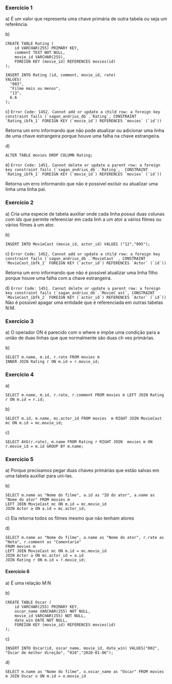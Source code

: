 ### Exercício 1
a) É um valor que representa uma chave primária de outra tabela ou seja um referência.

b)
```MySql
CREATE TABLE Rating (
	id VARCHAR(255) PRIMARY KEY,
    comment TEXT NOT NULL,
    movie_id VARCHAR(255),
    FOREIGN KEY (movie_id) REFERENCES movies(id)
);

INSERT INTO Rating (id, comment, movie_id, rate)
VALUES(
  "003", 
  "Filme mais ou menos",
  "13",
  6.6
);
```

c) ```Error Code: 1452. Cannot add or update a child row: a foreign key constraint fails (`sagan_andrius_db`.`Rating`,
CONSTRAINT `Rating_ibfk_1` FOREIGN KEY (`movie_id`) REFERENCES `movies` (`id`))```

Retorna um erro informando que não pode atualizar ou adicionar uma linha de uma chave estrangeira porque houve uma falha
na chave estrangeira.

d)
```MySql
ALTER TABLE movies DROP COLUMN Rating;
```

e) ```Error Code: 1451. Cannot delete or update a parent row: a foreign key constraint fails (`sagan_andrius_db`.`Rating`, 
CONSTRAINT `Rating_ibfk_1` FOREIGN KEY (`movie_id`) REFERENCES `movies` (`id`))```

Retorna um erro informando que não é possivel excluir ou atualizar uma linha uma linha pai.


### Exercício 2
a) Cria uma especie de tabela auxiliar onde cada linha possui duas colunas com ids que permite referenciar em cada linh
a um ator a vários filmes ou vários filmes à um ator.

b)
```MySql
INSERT INTO MovieCast (movie_id, actor_id) VALUES ("12","005");
```

c) ```Error Code: 1452. Cannot add or update a child row: a foreign key constraint fails (`sagan_andrius_db`.`MovieCast`
, CONSTRAINT `MovieCast_ibfk_2` FOREIGN KEY (`actor_id`) REFERENCES `Actor` (`id`))```

Retorna um erro informando que não é possivel atualizar uma linha filho porque houve uma falha com a chave estrangeira.

d) ```Error Code: 1451. Cannot delete or update a parent row: a foreign key constraint fails (`sagan_andrius_db`.`MovieC
ast`, CONSTRAINT `MovieCast_ibfk_2` FOREIGN KEY (`actor_id`) REFERENCES `Actor` (`id`))```
Não é possivel apagar uma entidade que é referenciada em outras tabelas N:M.


### Exercício 3
a) O operador ON é parecido com o where e impõe uma condição para a união de duas linhas que que normalmente são duas ch
ves primárias.

b) 
```MySql
SELECT m.name, m.id, r.rate FROM movies m 
INNER JOIN Rating r ON m.id = r.movie_id;
```


### Exercício 4
a)
```MySql
SELECT m.name, m.id, r.rate, r.comment FROM movies m LEFT JOIN Rating r ON m.id = r.id;
```

b)
```MySql
SELECT m.id, m.name, mc.actor_id FROM movies  m RIGHT JOIN MovieCast mc ON m.id = mc.movie_id;
```

c)
```MySql
SELECT AVG(r.rate), m.name FROM Rating r RIGHT JOIN  movies m ON r.movie_id = m.id GROUP BY m.name;
```

### Exercício 5
a) Porque precisamos pegar duas chaves primárias que estão salvas em uma tabela auxiliar para uni-las.

b) 
```MySql
SELECT m.name as "Nome do filme", a.id as "ID do ator", a.name as "Nome do ator" FROM movies m
LEFT JOIN MovieCast mc ON m.id = mc.movie_id
JOIN Actor a ON a.id = mc.actor_id;
```

c) Ela retorna todos os filmes mesmo que não tenham atores

d) 
```MySql
SELECT m.name as "Nome do filme", a.name as "Nome do ator", r.rate as "Nota", r.comment as "Comentario"
FROM movies m
LEFT JOIN MovieCast mc ON m.id = mc.movie_id
JOIN Actor a ON mc.actor_id = a.id
JOIN Rating r ON m.id = r.movie_id;
```

#### Exercício 6
a) É uma relação M:N

b) 
```MySql
CREATE TABLE Oscar (
	id VARCHAR(255) PRIMARY KEY,
    oscar_name VARCHAR(255) NOT NULL,
    movie_id VARCHAR(255) NOT NULL,
    date_win DATE NOT NULL,
    FOREIGN KEY (movie_id) REFERENCES movies(id)
);
```

c)
```MySql
INSERT INTO Oscar(id, oscar_name, movie_id, date_win) VALUES("002", "Óscar de melhor direção", "010","2020-01-06");
```

d)
```MySql
SELECT m.name as "Nome do filme", o.oscar_name as "Óscar" FROM movies m JOIN Oscar o ON m.id = o.movie_id
```